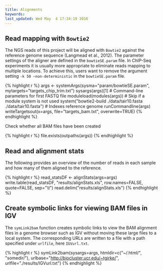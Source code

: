 ```yaml
---
title: Alignments
keywords: 
last_updated: Wed May  4 17:24:19 2016
---
```


## Read mapping with `Bowtie2` 

The NGS reads of this project will be aligned with `Bowtie2` against the
reference genome sequence (Langmead et al., 2012). The parameter settings of the
aligner are defined in the `bowtieSE.param` file. In ChIP-Seq experiments it is
usually more appropriate to eliminate reads mapping to multiple locations. To
achieve this, users want to remove the argument setting `-k 50 –non-deterministic` 
in the `bowtieSE.param` file.


{% highlight r %}
args <- systemArgs(sysma="param/bowtieSE.param", mytargets="targets_chip_trim.txt")
sysargs(args)[1] # Command-line parameters for first FASTQ file
moduleload(modules(args)) # Skip if a module system is not used
system("bowtie2-build ./data/tair10.fasta ./data/tair10.fasta") # Indexes reference genome
runCommandline(args)
writeTargetsout(x=args, file="targets_bam.txt", overwrite=TRUE)
{% endhighlight %}

Check whether all BAM files have been created

{% highlight r %}
file.exists(outpaths(args))
{% endhighlight %}

## Read and alignment stats

The following provides an overview of the number of reads in each sample
and how many of them aligned to the reference.


{% highlight r %}
read_statsDF <- alignStats(args=args) 
write.table(read_statsDF, "results/alignStats.xls", row.names=FALSE, quote=FALSE, sep="\t")
read.delim("results/alignStats.xls")
{% endhighlight %}

## Create symbolic links for viewing BAM files in IGV

The `symLink2bam` function creates symbolic links to view the BAM alignment files in a
genome browser such as IGV without moving these large files to a local
system. The corresponding URLs are written to a file with a path
specified under `urlfile`, here `IGVurl.txt`.


{% highlight r %}
symLink2bam(sysargs=args, htmldir=c("~/.html/", "somedir/"), 
            urlbase="http://biocluster.ucr.edu/~tgirke/", 
            urlfile="./results/IGVurl.txt")
{% endhighlight %}

